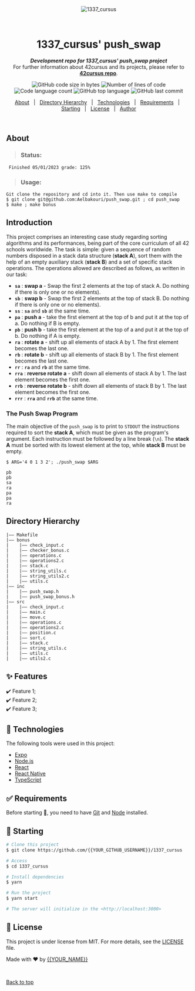 <div align="center" id="top">
  <img src="./.github/app.gif" alt="1337_cursus" />

  &#xa0;

  <!-- <a href="https://1337_cursus.netlify.app">Demo</a> -->
</div>

<h1 align="center">
	1337_cursus' push_swap
</h1>

<p align="center">
	<b><i>Development repo for 1337_cursus' push_swap project</i></b><br>
	For further information about 42cursus and its projects, please refer to <a href="https://github.com/Aelbakouri/1337_cursus"><b>42cursus repo</b></a>.
</p>

<p align="center">
	<img alt="GitHub code size in bytes" src="https://img.shields.io/github/languages/code-size/Aelbakouri/push_swap?color=blueviolet" />
	<img alt="Number of lines of code" src="https://img.shields.io/tokei/lines/github/Aelbakouri/push_swap?color=blueviolet" />
	<img alt="Code language count" src="https://img.shields.io/github/languages/count/Aelbakouri/push_swap?color=blue" />
	<img alt="GitHub top language" src="https://img.shields.io/github/languages/top/Aelbakouri/push_swap?color=blue" />
	<img alt="GitHub last commit" src="https://img.shields.io/github/last-commit/Aelbakouri/push_swap?color=brightgreen" />
</p>

<p align="center">
  <a href="#dart-about">About</a> &#xa0; | &#xa0;
  <a href="#directory-hierarchy">Directory Hierarchy</a> &#xa0; | &#xa0;
  <a href="#rocket-technologies">Technologies</a> &#xa0; | &#xa0;
  <a href="#white_check_mark-requirements">Requirements</a> &#xa0; | &#xa0;
  <a href="#checkered_flag-starting">Starting</a> &#xa0; | &#xa0;
  <a href="#memo-license">License</a> &#xa0; | &#xa0;
  <a href="https://github.com/{{YOUR_GITHUB_USERNAME}}" target="_blank">Author</a>
</p>

<br>

## About ##

>### Status:
     Finished 05/01/2023 grade: 125%

>### Usage:
    Git clone the repository and cd into it. Then use make to compile
    $ git clone git@github.com:Aelbakouri/push_swap.git ; cd push_swap
    $ make ; make bonus


## Introduction

This project comprises an interesting case study regarding sorting algorithms and its performances, being part of the core curriculum of all 42 schools worldwide. The task is simple: given a sequence of random numbers disposed in a stack data structure (**stack A**), sort them with the help of an empty auxiliary stack (**stack B**) and a set of specific stack operations. The operations allowed are described as follows, as written in our task:

- **`sa`** : **swap a** - Swap the first 2 elements at the top of stack A. Do nothing if there is only one or no elements).
- **`sb`** : **swap b** - Swap the first 2 elements at the top of stack B. Do nothing if there is only one or no elements).
- **`ss`** : **`sa`** and **`sb`** at the same time.
- **`pa`** : **push a** - take the first element at the top of b and put it at the top of a. Do nothing if B is empty.
- **`pb`** : **push b** - take the first element at the top of a and put it at the top of b. Do nothing if A is empty.
- **`ra`** : **rotate a** - shift up all elements of stack A by 1. The first element becomes the last one.
- **`rb`** : **rotate b** - shift up all elements of stack B by 1. The first element becomes the last one.
- **`rr`** : **`ra`** and **`rb`** at the same time.
- **`rra`** : **reverse rotate a** - shift down all elements of stack A by 1. The last element becomes the first one.
- **`rrb`** : **reverse rotate b** - shift down all elements of stack B by 1. The last element becomes the first one.
- **`rrr`** : **`rra`** and **`rrb`** at the same time.

### The Push Swap Program

The main objective of the `push_swap` is to print to `STDOUT` the instructions required to sort the **stack A**, which must be given as the program's argument. Each instruction must be followed by a line break (`\n`). The **stack A** must be sorted with its lowest element at the top, while **stack B** must be empty.

```shell
$ ARG='4 0 1 3 2'; ./push_swap $ARG

pb
pb
sa
ra
pa
pa
ra
```

## Directory Hierarchy
```
|—— Makefile
|—— bonus
|    |—— check_input.c
|    |—— checker_bonus.c
|    |—— operations.c
|    |—— operations2.c
|    |—— stack.c
|    |—— string_utils.c
|    |—— string_utils2.c
|    |—— utils.c
|—— inc
|    |—— push_swap.h
|    |—— push_swap_bonus.h
|—— src
|    |—— check_input.c
|    |—— main.c
|    |—— move.c
|    |—— operations.c
|    |—— operations2.c
|    |—— position.c
|    |—— sort.c
|    |—— stack.c
|    |—— string_utils.c
|    |—— utils.c
|    |—— utils2.c
```

## :sparkles: Features ##

:heavy_check_mark: Feature 1;\
:heavy_check_mark: Feature 2;\
:heavy_check_mark: Feature 3;

## :rocket: Technologies ##

The following tools were used in this project:

- [Expo](https://expo.io/)
- [Node.js](https://nodejs.org/en/)
- [React](https://pt-br.reactjs.org/)
- [React Native](https://reactnative.dev/)
- [TypeScript](https://www.typescriptlang.org/)

## :white_check_mark: Requirements ##

Before starting :checkered_flag:, you need to have [Git](https://git-scm.com) and [Node](https://nodejs.org/en/) installed.

## :checkered_flag: Starting ##

```bash
# Clone this project
$ git clone https://github.com/{{YOUR_GITHUB_USERNAME}}/1337_cursus

# Access
$ cd 1337_cursus

# Install dependencies
$ yarn

# Run the project
$ yarn start

# The server will initialize in the <http://localhost:3000>
```

## :memo: License ##

This project is under license from MIT. For more details, see the [LICENSE](LICENSE.md) file.


Made with :heart: by <a href="https://github.com/{{YOUR_GITHUB_USERNAME}}" target="_blank">{{YOUR_NAME}}</a>

&#xa0;

<a href="#top">Back to top</a>
